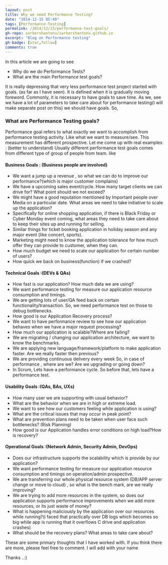 ```yaml
---
layout: post
title: Why we need Performance Testing? 
date: "2014-12-15 05:40"
tags: [Performance-Testing]
permalink: /2014/12/15/performance-test-goals/
gh-repo: sarkershantonu/sarkershantonu.github.io
excerpt: "Blog on Performance testing"
gh-badge: [star,follow]
comments: true
---
```

In this article we are going to see 
- Why do we do Performance Tests? 
- What are the main Performance test goals?

It is really depressing that very less performance test project started with goals. (as far as I have seen). It is defined when it is gradually moving foreword. Commonly, it is necessary to have goals to save time. As we, see we have a lot of parameters to take care about for performance testing(I will make separate post on this) we should have goals. So, 

### What are Performance Testing goals? 
Performance goal refers to what exactly we want to accomplish from performance testing activity. Like what we want to measure/see. This measurement has different prospective. Let me come up with real examples : (better to understand)
Usually different performance test goals comes from different type of group of people from team. like 

#### Business Goals : (Business people are involved)
- We want a jump up a revenue , so what we can do to improve our performance?(which is major customer complains)
- We have a upcoming sales event/cycle. How many target clients we can drive for? What point should we not exceed?
- We might have a good reputation mentioned by Important people over Media on a particular date. What areas we need to take initiative to scale up the application?
- Specifically for online shopping application, if there is Black Friday or Cyber Monday event coming,  what areas they need to take care about to keep their sites up and running for selling.
- Similar things for ticket booking application in holiday season and any major event (like concert, sports).
- Marketing might need to know the application tolerance for how much offer they can provide to customer, when they can.
- How much budget we need to scale our application for certain number of users? 
- How quick we back on business(function) if we crashed?
 
 
#### Technical Goals :(DEVs & QAs)
- How fast is our application? How much data we are using?
- We want performance testing for measure our application resource consumption and timings.
- We are getting lots of user/QA feed back on certain functionality/transaction. So, we need performance test on those to debug bottlenecks. 
- How good is our Application Recovery process?
- We want to have performance review to see how our application behaves when we have a major request processing?
- How much our application is scalable?Where are failing?
- We are migrating / changing our application architecture, we want to know the benchmarks.
- We are applying new language/framework/platform to make application faster. Are we really faster then previous?
- We are providing continuous delivery every week So, in case of performance , where are we? Are we upgrading or going down?
- In Scrum, Lets have a performance cycle. So before that, lets have a performance test. 
 
 
#### Usability Goals :(QAs, BAs, UXs)
- How many user we are supporting with usual behavior? 
- What are the behavior when we are in high or extreme load.
- We want to see how our customers feeling while application is using?
- What are the critical issues that may occur in peak point?
- What are prevention plans need to be taken when user face such bottlenecks? (Risk Planning)
- How good is our Application handles error conditions on high load?How is recovery?
 
 
#### Operational Goals :(Network Admin, Security Admin, DevOps)
- Does our infrastructure supports the scalability which is provide by our application?
- We want performance testing for measure our application resource consumption and timings on operation/admin prospective.
- We are transferring our whole physical resource system (DB/APP server change or move to cloud) , so what is the bench mark, are we really improving?
- We are trying to add more resources in the system, so does our application supports performance improvements when we add more resources, or its just waste of money?
- What is happening maliciously by the application over our resources while running?(i faced that practically over DB logs which becomes so big while app is running that it overflows C drive and application crashes)
- What should be the recovery plans? What areas to take care about? 
 
These are some primary thoughts that I have worked with.  If you think there are more, please feel free to comment. I will add with your name
 
Thanks ..:)
 
 
